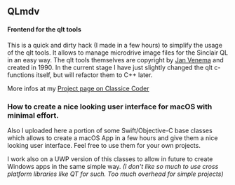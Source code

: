 
## QLmdv
#### Frontend for the qlt tools

This is a quick and dirty hack (I made in a few hours) to simplify the usage of the qlt tools.
It allows to manage microdrive image files for the Sinclair QL in an easy way.
The qlt tools themselves are copyright by [Jan Venema](http://web.inter.nl.net/hcc/A.Jaw.Venema/) and created in 1990.
In the current stage I have just slightly changed the qlt c-functions itself, but will refactor them to C++ later.

More infos at my [Project page on Classice Coder](http://classicscoder.com/projects.html)

### How to create a nice looking user interface for macOS with minimal effort. 

Also I uploaded here a portion of some Swift/Objective-C base classes which allows to create a macOS App in a few hours
and give them a nice looking user interface.
Feel free to use them for your own projects.

I work also on a UWP version of this classes to allow in future to create Windows apps in the same simple way.
*(I don't like so much to use cross platform libraries like QT for such. Too much overhead for simple projects)*
